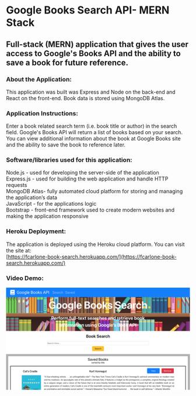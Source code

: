 # Google Books Search API- MERN Stack

## Full-stack (MERN) application that gives the user access to Google's Books API and the ability to save a book for future reference.

### About the Application:

This application was built was Express and Node on the back-end and React on the front-end. Book data is stored using MongoDB Atlas.

### Application Instructions:

Enter a book related search term (i.e. book title or author) in the search field. Google's Books API will return a list of books based on your search. You can view additional information about the book at Google Books site and the ability to save the book to reference later.

### Software/libraries used for this application:

Node.js - used for developing the server-side of the application  
Express.js - used for building the web application and handle HTTP requests  
MongoDB Atlas- fully automated cloud platform for storing and managing the application’s data  
JavaScript - for the applications logic  
Bootstrap - front-end framework used to create modern websites and making the application responsive

### Heroku Deployment:

The application is deployed using the Heroku cloud platform. You can visit the site at:  
[https://fcarlone-book-search.herokuapp.com/](https://fcarlone-book-search.herokuapp.com/)

### Video Demo:

[![Watch the video](client/src/assets/images/screenshot.png)](https://drive.google.com/file/d/10Y_YT6KJa37vB4l9snWnBGLnmkABIIEv/view)
